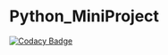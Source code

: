 # Python_MiniProject

[![Codacy Badge](https://app.codacy.com/project/badge/Grade/87666d16c62e470da7c31fbb3360010b)](https://www.codacy.com/gh/99002630/Python_MiniProject/dashboard?utm_source=github.com&amp;utm_medium=referral&amp;utm_content=99002630/Python_MiniProject&amp;utm_campaign=Badge_Grade)
